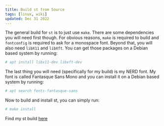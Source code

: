 ```yaml
---
title: Build st from Source
tags: [linux, wiki]
updated: Dec 31 2022
---
```

The general build for `st` is to just use `make`. There are some dependencies you will need first though. For obvious reasons, `make` is required to build and `fontconfig` is required to ask for a monospace font. Beyond that, you will also need `libX11` and `libXft`. You can get those packages on a Debian based system by running:

```sh
# apt install libx11-dev libxft-dev
```

The last thing you will need (specifically for my build) is my NERD font. My font is called Fantasque Sans Mono and you can install it on a Debian based system by running:

```sh
# apt search fonts-fantasque-sans
```

Now to build and install st, you can simply run:

```sh
# make install
```

Find my st build [here](https://github.com/jsnal/st)
